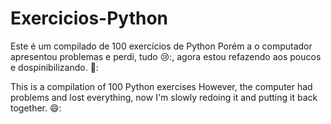# Exercicios-Python
Este é um compilado de 100 exercícios de Python
Porém a o computador apresentou problemas e perdi, tudo 😢:, agora estou refazendo aos poucos e dospinibilizando. 👊:

This is a compilation of 100 Python exercises
However, the computer had problems and lost everything, now I'm slowly redoing it and putting it back together. 😄:
